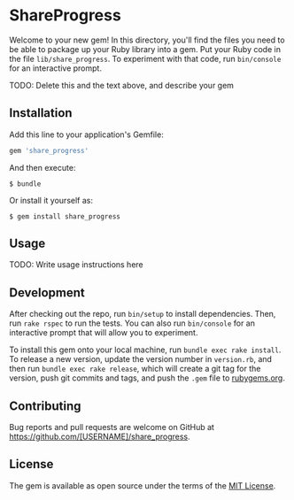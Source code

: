# ShareProgress

Welcome to your new gem! In this directory, you'll find the files you need to be able to package up your Ruby library into a gem. Put your Ruby code in the file `lib/share_progress`. To experiment with that code, run `bin/console` for an interactive prompt.

TODO: Delete this and the text above, and describe your gem

## Installation

Add this line to your application's Gemfile:

```ruby
gem 'share_progress'
```

And then execute:

    $ bundle

Or install it yourself as:

    $ gem install share_progress

## Usage

TODO: Write usage instructions here

## Development

After checking out the repo, run `bin/setup` to install dependencies. Then, run `rake rspec` to run the tests. You can also run `bin/console` for an interactive prompt that will allow you to experiment.

To install this gem onto your local machine, run `bundle exec rake install`. To release a new version, update the version number in `version.rb`, and then run `bundle exec rake release`, which will create a git tag for the version, push git commits and tags, and push the `.gem` file to [rubygems.org](https://rubygems.org).

## Contributing

Bug reports and pull requests are welcome on GitHub at https://github.com/[USERNAME]/share_progress.


## License

The gem is available as open source under the terms of the [MIT License](http://opensource.org/licenses/MIT).

